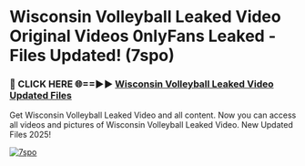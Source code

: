 # Wisconsin Volleyball Leaked Video Original Videos 0nlyFans Leaked - Files Updated! (7spo)

<h3>🔴 CLICK HERE 🌐==►► <a href="https://tinyurl.com/2jnfzry5" rel="nofollow">Wisconsin Volleyball Leaked Video Updated Files</a></h3>

Get Wisconsin Volleyball Leaked Video and all content. Now you can access all videos and pictures of Wisconsin Volleyball Leaked Video. New Updated Files 2025!

[![7spo](https://i.imgur.com/GyGTBgg.gif)](https://tinyurl.com/2jnfzry5)
